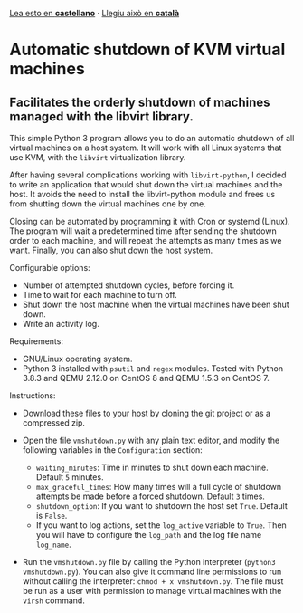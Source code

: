[Lea esto en **castellano**](README.es.md) · [Llegiu això en **català**](README.ca.md)

# Automatic shutdown of KVM virtual machines
## Facilitates the orderly shutdown of machines managed with the libvirt library.

This simple Python 3 program allows you to do an automatic shutdown of all virtual machines on a host system. It will work with all Linux systems that use KVM, with the ```libvirt``` virtualization library.

After having several complications working with ```libvirt-python```, I decided to write an application that would shut down the virtual machines and the host. It avoids the need to install the libvirt-python module and frees us from shutting down the virtual machines one by one.

Closing can be automated by programming it with Cron or systemd (Linux). The program will wait a predetermined time after sending the shutdown order to each machine, and will repeat the attempts as many times as we want. Finally, you can also shut down the host system.

Configurable options:

- Number of attempted shutdown cycles, before forcing it.
- Time to wait for each machine to turn off.
- Shut down the host machine when the virtual machines have been shut down.
- Write an activity log.


Requirements:

- GNU/Linux operating system.
- Python 3 installed with ```psutil``` and ```regex``` modules. Tested with Python 3.8.3 and QEMU 2.12.0 on CentOS 8 and QEMU 1.5.3 on CentOS 7.

Instructions:

- Download these files to your host by cloning the git project or as a compressed zip.
- Open the file ```vmshutdown.py``` with any plain text editor, and modify the following variables in the ```Configuration``` section:

    - ```waiting_minutes```: Time in minutes to shut down each machine. Default ```5``` minutes.
    - ```max_graceful_times```: How many times will a full cycle of shutdown attempts be made before a forced shutdown. Default ```3``` times.
    - ```shutdown_option```: If you want to shutdown the host set ```True```. Default is ```False```.
    - If you want to log actions, set the ```log_active``` variable to ```True```. Then you will have to configure the ```log_path``` and the log file name ```log_name```.

- Run the ```vmshutdown.py``` file by calling the Python interpreter (```python3 vmshutdown.py```). You can also give it command line permissions to run without calling the interpreter: ```chmod + x vmshutdown.py```. The file must be run as a user with permission to manage virtual machines with the ```virsh``` command. 

